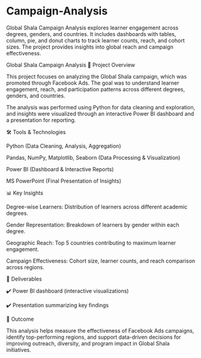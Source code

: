 # Campaign-Analysis
Global Shala Campaign Analysis explores learner engagement across degrees, genders, and countries. It includes dashboards with tables, column, pie, and donut charts to track learner counts, reach, and cohort sizes. The project provides insights into global reach and campaign effectiveness.

Global Shala Campaign Analysis
📖 Project Overview

This project focuses on analyzing the Global Shala campaign, which was promoted through Facebook Ads. The goal was to understand learner engagement, reach, and participation patterns across different degrees, genders, and countries.

The analysis was performed using Python for data cleaning and exploration, and insights were visualized through an interactive Power BI dashboard and a presentation for reporting.

🛠️ Tools & Technologies

Python (Data Cleaning, Analysis, Aggregation)

Pandas, NumPy, Matplotlib, Seaborn (Data Processing & Visualization)

Power BI (Dashboard & Interactive Reports)

MS PowerPoint (Final Presentation of Insights)

📊 Key Insights

Degree-wise Learners: Distribution of learners across different academic degrees.

Gender Representation: Breakdown of learners by gender within each degree.

Geographic Reach: Top 5 countries contributing to maximum learner engagement.

Campaign Effectiveness: Cohort size, learner counts, and reach comparison across regions.

📌 Deliverables

✔️ Power BI dashboard (interactive visualizations)

✔️ Presentation summarizing key findings

🎯 Outcome

This analysis helps measure the effectiveness of Facebook Ads campaigns, identify top-performing regions, and support data-driven decisions for improving outreach, diversity, and program impact in Global Shala initiatives.
